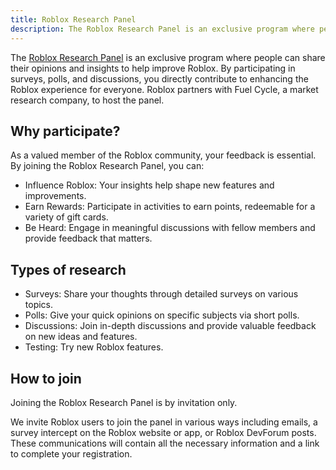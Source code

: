 ```yaml
---
title: Roblox Research Panel
description: The Roblox Research Panel is an exclusive program where people can share their opinions and insights to help improve Roblox.
---
```


The [Roblox Research Panel](https://robloxresearchpanel.com/) is an exclusive program where people can share their opinions and insights to help improve Roblox. By participating in surveys, polls, and discussions, you directly contribute to enhancing the Roblox experience for everyone. Roblox partners with Fuel Cycle, a market research company, to host the panel.

<figure>
<Chip
    color="success"
    label="Status: Open"
    size="medium"
    variant="filled" />
</figure>

## Why participate?

As a valued member of the Roblox community, your feedback is essential. By joining the Roblox Research Panel, you can:

- Influence Roblox: Your insights help shape new features and improvements.
- Earn Rewards: Participate in activities to earn points, redeemable for a variety of gift cards.
- Be Heard: Engage in meaningful discussions with fellow members and provide feedback that matters.

## Types of research

- Surveys: Share your thoughts through detailed surveys on various topics.
- Polls: Give your quick opinions on specific subjects via short polls.
- Discussions: Join in-depth discussions and provide valuable feedback on new ideas and features.
- Testing: Try new Roblox features.

## How to join

Joining the Roblox Research Panel is by invitation only.

We invite Roblox users to join the panel in various ways including emails, a survey intercept on the Roblox website or app, or Roblox DevForum posts. These communications will contain all the necessary information and a link to complete your registration.
